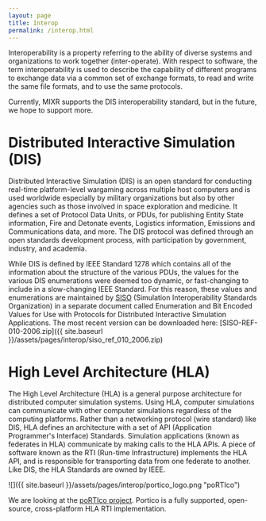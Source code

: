 ```yaml
---
layout: page
title: Interop
permalink: /interop.html
---
```

Interoperability is a property referring to the ability of diverse systems and organizations to work together (inter-operate). With respect to software, the term interoperability is used to describe the capability of different programs to exchange data via a common set of exchange formats, to read and write the same file formats, and to use the same protocols.

Currently, MIXR supports the DIS interoperability standard, but in the future, we hope to support more.

Distributed Interactive Simulation (DIS)
========================================

Distributed Interactive Simulation (DIS) is an open standard for conducting real-time platform-level wargaming across multiple host computers and is used worldwide especially by military organizations but also by other agencies such as those involved in space exploration and medicine. It defines a set of Protocol Data Units, or PDUs, for publishing Entity State information, Fire and Detonate events, Logistics information, Emissions and Communications data, and more. The DIS protocol was defined through an open standards development process, with participation by government, industry, and academia.

While DIS is defined by IEEE Standard 1278 which contains all of the information about the structure of the various PDUs, the values for the various DIS enumerations were deemed too dynamic, or fast-changing to include in a slow-changing IEEE Standard. For this reason, these values and enumerations are maintained by [SISO](https://www.sisostds.org) (Simulation Interoperability Standards Organization) in a separate document called Enumeration and Bit Encoded Values for Use with Protocols for Distributed Interactive Simulation Applications. The most recent version can be downloaded here: [SISO-REF-010-2006.zip]({{ site.baseurl }}/assets/pages/interop/siso_ref_010_2006.zip)
   
High Level Architecture (HLA)
=============================

The High Level Architecture (HLA) is a general purpose architecture for distributed computer simulation systems. Using HLA, computer simulations can communicate with other computer simulations regardless of the computing platforms. Rather than a networking protocol (wire standard) like DIS, HLA defines an architecture with a set of API (Application Programmer's Interface) Standards. Simulation applications (known as federates in HLA) communicate by making calls to the HLA APIs. A piece of software known as the RTI (Run-time Infrastructure) implements the HLA API, and is responsible for transporting data from one federate to another. Like DIS, the HLA Standards are owned by IEEE.

![]({{ site.baseurl }}/assets/pages/interop/portico_logo.png "poRTIco")

We are looking at the [poRTIco project](http://porticoproject.org). Portico is a fully supported, open-source, cross-platform HLA RTI implementation.

